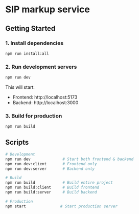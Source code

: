 # SIP markup service

## Getting Started

### 1. Install dependencies
```bash
npm run install:all
```

### 2. Run development servers
```bash
npm run dev
```

This will start:
- Frontend: http://localhost:5173
- Backend: http://localhost:3000

### 3. Build for production
```bash
npm run build
```

## Scripts

```bash
# Development
npm run dev              # Start both frontend & backend
npm run dev:client       # Frontend only
npm run dev:server       # Backend only

# Build
npm run build            # Build entire project
npm run build:client     # Build frontend
npm run build:server     # Build backend

# Production
npm start               # Start production server
```